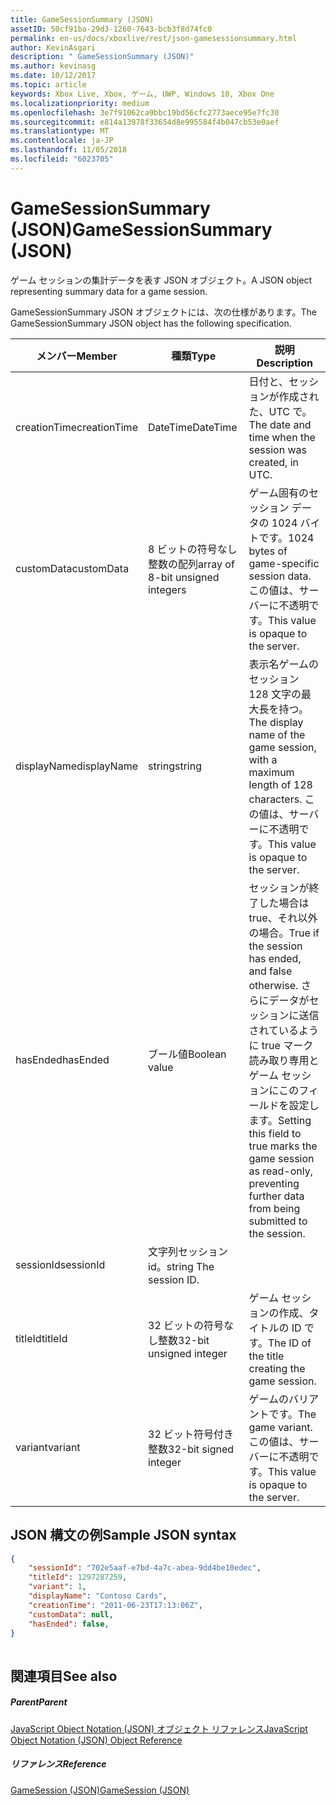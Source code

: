 ```yaml
---
title: GameSessionSummary (JSON)
assetID: 50cf91ba-29d3-1260-7643-bcb3f8d74fc0
permalink: en-us/docs/xboxlive/rest/json-gamesessionsummary.html
author: KevinAsgari
description: " GameSessionSummary (JSON)"
ms.author: kevinasg
ms.date: 10/12/2017
ms.topic: article
keywords: Xbox Live, Xbox, ゲーム, UWP, Windows 10, Xbox One
ms.localizationpriority: medium
ms.openlocfilehash: 3e7f91062ca9bbc19bd56cfc2773aece95e7fc30
ms.sourcegitcommit: e814a13978f33654d8e995584f4b047cb53e0aef
ms.translationtype: MT
ms.contentlocale: ja-JP
ms.lasthandoff: 11/05/2018
ms.locfileid: "6023705"
---
```

# <a name="gamesessionsummary-json"></a><span data-ttu-id="43d83-104">GameSessionSummary (JSON)</span><span class="sxs-lookup"><span data-stu-id="43d83-104">GameSessionSummary (JSON)</span></span>
<span data-ttu-id="43d83-105">ゲーム セッションの集計データを表す JSON オブジェクト。</span><span class="sxs-lookup"><span data-stu-id="43d83-105">A JSON object representing summary data for a game session.</span></span> 
<a id="ID4EN"></a>

  
 
<span data-ttu-id="43d83-106">GameSessionSummary JSON オブジェクトには、次の仕様があります。</span><span class="sxs-lookup"><span data-stu-id="43d83-106">The GameSessionSummary JSON object has the following specification.</span></span>
 
| <span data-ttu-id="43d83-107">メンバー</span><span class="sxs-lookup"><span data-stu-id="43d83-107">Member</span></span>| <span data-ttu-id="43d83-108">種類</span><span class="sxs-lookup"><span data-stu-id="43d83-108">Type</span></span>| <span data-ttu-id="43d83-109">説明</span><span class="sxs-lookup"><span data-stu-id="43d83-109">Description</span></span>| 
| --- | --- | --- | 
| <span data-ttu-id="43d83-110">creationTime</span><span class="sxs-lookup"><span data-stu-id="43d83-110">creationTime</span></span>| <span data-ttu-id="43d83-111">DateTime</span><span class="sxs-lookup"><span data-stu-id="43d83-111">DateTime</span></span>| <span data-ttu-id="43d83-112">日付と、セッションが作成された、UTC で。</span><span class="sxs-lookup"><span data-stu-id="43d83-112">The date and time when the session was created, in UTC.</span></span> | 
| <span data-ttu-id="43d83-113">customData</span><span class="sxs-lookup"><span data-stu-id="43d83-113">customData</span></span>| <span data-ttu-id="43d83-114">8 ビットの符号なし整数の配列</span><span class="sxs-lookup"><span data-stu-id="43d83-114">array of 8-bit unsigned integers</span></span>| <span data-ttu-id="43d83-115">ゲーム固有のセッション データの 1024 バイトです。</span><span class="sxs-lookup"><span data-stu-id="43d83-115">1024 bytes of game-specific session data.</span></span> <span data-ttu-id="43d83-116">この値は、サーバーに不透明です。</span><span class="sxs-lookup"><span data-stu-id="43d83-116">This value is opaque to the server.</span></span> | 
| <span data-ttu-id="43d83-117">displayName</span><span class="sxs-lookup"><span data-stu-id="43d83-117">displayName</span></span>| <span data-ttu-id="43d83-118">string</span><span class="sxs-lookup"><span data-stu-id="43d83-118">string</span></span>| <span data-ttu-id="43d83-119">表示名ゲームのセッション 128 文字の最大長を持つ。</span><span class="sxs-lookup"><span data-stu-id="43d83-119">The display name of the game session, with a maximum length of 128 characters.</span></span> <span data-ttu-id="43d83-120">この値は、サーバーに不透明です。</span><span class="sxs-lookup"><span data-stu-id="43d83-120">This value is opaque to the server.</span></span> | 
| <span data-ttu-id="43d83-121">hasEnded</span><span class="sxs-lookup"><span data-stu-id="43d83-121">hasEnded</span></span>| <span data-ttu-id="43d83-122">ブール値</span><span class="sxs-lookup"><span data-stu-id="43d83-122">Boolean value</span></span>| <span data-ttu-id="43d83-123">セッションが終了した場合は true、それ以外の場合。</span><span class="sxs-lookup"><span data-stu-id="43d83-123">True if the session has ended, and false otherwise.</span></span> <span data-ttu-id="43d83-124">さらにデータがセッションに送信されているように true マーク読み取り専用とゲーム セッションにこのフィールドを設定します。</span><span class="sxs-lookup"><span data-stu-id="43d83-124">Setting this field to true marks the game session as read-only, preventing further data from being submitted to the session.</span></span> | 
| <span data-ttu-id="43d83-125">sessionId</span><span class="sxs-lookup"><span data-stu-id="43d83-125">sessionId</span></span>| <span data-ttu-id="43d83-126">文字列セッション id。</span><span class="sxs-lookup"><span data-stu-id="43d83-126">string The session ID.</span></span> | 
| <span data-ttu-id="43d83-127">titleId</span><span class="sxs-lookup"><span data-stu-id="43d83-127">titleId</span></span>| <span data-ttu-id="43d83-128">32 ビットの符号なし整数</span><span class="sxs-lookup"><span data-stu-id="43d83-128">32-bit unsigned integer</span></span>| <span data-ttu-id="43d83-129">ゲーム セッションの作成、タイトルの ID です。</span><span class="sxs-lookup"><span data-stu-id="43d83-129">The ID of the title creating the game session.</span></span>| 
| <span data-ttu-id="43d83-130">variant</span><span class="sxs-lookup"><span data-stu-id="43d83-130">variant</span></span>| <span data-ttu-id="43d83-131">32 ビット符号付き整数</span><span class="sxs-lookup"><span data-stu-id="43d83-131">32-bit signed integer</span></span>| <span data-ttu-id="43d83-132">ゲームのバリアントです。</span><span class="sxs-lookup"><span data-stu-id="43d83-132">The game variant.</span></span> <span data-ttu-id="43d83-133">この値は、サーバーに不透明です。</span><span class="sxs-lookup"><span data-stu-id="43d83-133">This value is opaque to the server.</span></span>| 
  
<a id="ID4EID"></a>

 
## <a name="sample-json-syntax"></a><span data-ttu-id="43d83-134">JSON 構文の例</span><span class="sxs-lookup"><span data-stu-id="43d83-134">Sample JSON syntax</span></span>
 

```json
{
    "sessionId": "702e5aaf-e7bd-4a7c-abea-9dd4be10edec",
    "titleId": 1297287259,
    "variant": 1,
    "displayName": "Contoso Cards",
    "creationTime": "2011-06-23T17:13:06Z",
    "customData": null,
    "hasEnded": false,
}
    
```

  
<a id="ID4ERD"></a>

 
## <a name="see-also"></a><span data-ttu-id="43d83-135">関連項目</span><span class="sxs-lookup"><span data-stu-id="43d83-135">See also</span></span>
 
<a id="ID4ETD"></a>

 
##### <a name="parent"></a><span data-ttu-id="43d83-136">Parent</span><span class="sxs-lookup"><span data-stu-id="43d83-136">Parent</span></span> 

[<span data-ttu-id="43d83-137">JavaScript Object Notation (JSON) オブジェクト リファレンス</span><span class="sxs-lookup"><span data-stu-id="43d83-137">JavaScript Object Notation (JSON) Object Reference</span></span>](atoc-xboxlivews-reference-json.md)

  
<a id="ID4E4D"></a>

 
##### <a name="reference"></a><span data-ttu-id="43d83-138">リファレンス</span><span class="sxs-lookup"><span data-stu-id="43d83-138">Reference</span></span> 

[<span data-ttu-id="43d83-139">GameSession (JSON)</span><span class="sxs-lookup"><span data-stu-id="43d83-139">GameSession (JSON)</span></span>](json-gamesession.md)

   